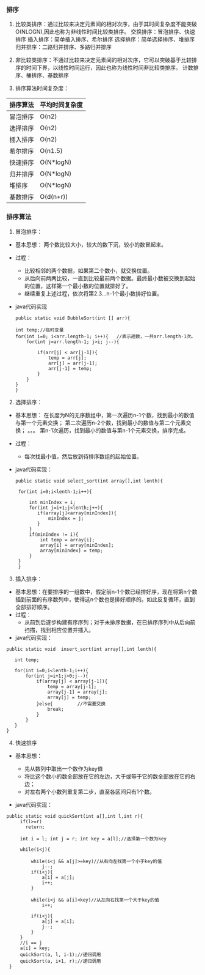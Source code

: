 ### 排序
1. 比较类排序：通过比较来决定元素间的相对次序，由于其时间复杂度不能突破O(NLOGN),因此也称为非线性时间比较类排序。 交换排序：冒泡排序、快速排序 插入排序：简单插入排序、希尔排序 选择排序：简单选择排序、堆排序 归并排序：二路归并排序、多路归并排序

2. 非比较类排序：不通过比较来决定元素间的相对次序，它可以突破基于比较排序的时间下界，以线性时间运行，因此也称为线性时间非比较类排序。 计数排序、桶排序、基数排序

3. 排序算法时间复杂度：

|   排序算法    |   平均时间复杂度  |
|   ----    |   ----    |
| 冒泡排序 | O(n2) |
| 选择排序 | O(n2) |
| 插入排序 | O(n2) |
| 希尔排序 | O(n1.5) |
| 快速排序 | O(N*logN) |
| 归并排序 | O(N*logN) |
| 堆排序 | O(N*logN) |
| 基数排序 | O(d(n+r)) |

### 排序算法
1. 冒泡排序：
+ 基本思想： 两个数比较大小，较大的数下沉，较小的数冒起来。
+ 过程： 
     + 比较相邻的两个数据，如果第二个数小，就交换位置。
     + 从后向前两两比较，一直到比较最前两个数据。最终最小数被交换到起始的位置，这样第一个最小数的位置就排好了。
     + 继续重复上述过程，依次将第2.3...n-1个最小数排好位置。
+ java代码实现

     ```
     public static void BubbleSort(int [] arr){

     int temp;//临时变量
     for(int i=0; i<arr.length-1; i++){   //表示趟数，一共arr.length-1次。
         for(int j=arr.length-1; j>i; j--){

             if(arr[j] < arr[j-1]){
                 temp = arr[j];
                 arr[j] = arr[j-1];
                 arr[j-1] = temp;
             }
         }
     }
    }
    ```

2. 选择排序：
+ 基本思想：
   在长度为N的无序数组中，第一次遍历n-1个数，找到最小的数值与第一个元素交换；
第二次遍历n-2个数，找到最小的数值与第二个元素交换；
。。。
第n-1次遍历，找到最小的数值与第n-1个元素交换，排序完成。
+ 过程：
     + 每次找最小值，然后放到待排序数组的起始位置。
+ java代码实现：

  ```
  public static void select_sort(int array[],int lenth){

   for(int i=0;i<lenth-1;i++){

       int minIndex = i;
       for(int j=i+1;j<lenth;j++){
          if(array[j]<array[minIndex]){
              minIndex = j;
          }
       }
       if(minIndex != i){
           int temp = array[i];
           array[i] = array[minIndex];
           array[minIndex] = temp;
       }
   }
   }
  ```

3. 插入排序：
+ 基本思想：在要排序的一组数中，假定前n-1个数已经排好序，现在将第n个数插到前面的有序数列中，使得这n个数也是排好顺序的。如此反复循环，直到全部排好顺序。
+ 过程：
     + 从前到后逐步构建有序序列；对于未排序数据，在已排序序列中从后向前扫描，找到相应位置并插入。
+ java代码实现：

```
public static void  insert_sort(int array[],int lenth){

   int temp;

   for(int i=0;i<lenth-1;i++){
       for(int j=i+1;j>0;j--){
           if(array[j] < array[j-1]){
               temp = array[j-1];
               array[j-1] = array[j];
               array[j] = temp;
           }else{         //不需要交换
               break;
           }
       }
   }
}
```

4. 快速排序
+ 基本思想：
    + 先从数列中取出一个数作为key值
    + 将比这个数小的数全部放在它的左边，大于或等于它的数全部放在它的右边；
    + 对左右两个小数列重复第二步，直至各区间只有1个数。

+ java代码实现：
```
public static void quickSort(int a[],int l,int r){
     if(l>=r)
       return;

     int i = l; int j = r; int key = a[l];//选择第一个数为key

     while(i<j){

         while(i<j && a[j]>=key)//从右向左找第一个小于key的值
             j--;
         if(i<j){
             a[i] = a[j];
             i++;
         }

         while(i<j && a[i]<key)//从左向右找第一个大于key的值
             i++;

         if(i<j){
             a[j] = a[i];
             j--;
         }
     }
     //i == j
     a[i] = key;
     quickSort(a, l, i-1);//递归调用
     quickSort(a, i+1, r);//递归调用
 }
 ```